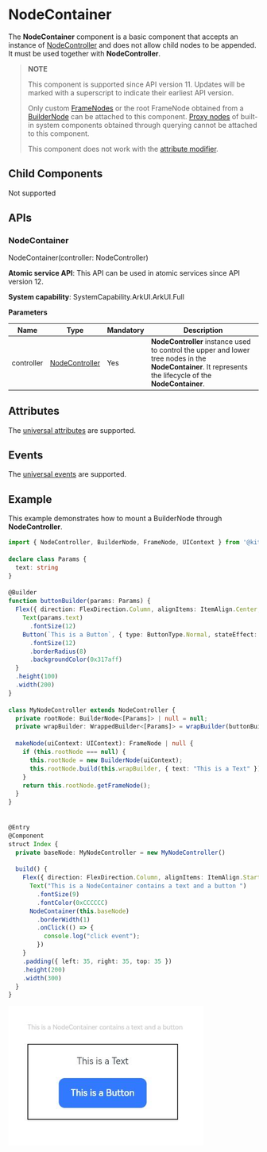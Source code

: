 # NodeContainer

The **NodeContainer** component is a basic component that accepts an instance of [NodeController](../js-apis-arkui-nodeController.md) and does not allow child nodes to be appended. It must be used together with **NodeController**.

> **NOTE**
>
> This component is supported since API version 11. Updates will be marked with a superscript to indicate their earliest API version.
>
> Only custom [FrameNodes](../js-apis-arkui-frameNode.md) or the root FrameNode obtained from a [BuilderNode](../js-apis-arkui-builderNode.md) can be attached to this component.
> [Proxy nodes](../js-apis-arkui-frameNode.md#ismodifiable12) of built-in system components obtained through querying cannot be attached to this component.
>
> This component does not work with the [attribute modifier](./ts-universal-attributes-attribute-modifier.md).
## Child Components

Not supported

## APIs

### NodeContainer

NodeContainer(controller: NodeController)

**Atomic service API**: This API can be used in atomic services since API version 12.

**System capability**: SystemCapability.ArkUI.ArkUI.Full

**Parameters**

| Name    | Type                                                | Mandatory| Description                                                        |
| ---------- | ---------------------------------------------------- | ---- | ------------------------------------------------------------ |
| controller | [NodeController](../js-apis-arkui-nodeController.md) | Yes  | **NodeController** instance used to control the upper and lower tree nodes in the **NodeContainer**. It represents the lifecycle of the **NodeContainer**.|
## Attributes

The [universal attributes](ts-component-general-attributes.md) are supported.

## Events

The [universal events](ts-component-general-events.md) are supported.

## Example

This example demonstrates how to mount a BuilderNode through **NodeController**.

```ts
import { NodeController, BuilderNode, FrameNode, UIContext } from '@kit.ArkUI';

declare class Params {
  text: string
}

@Builder
function buttonBuilder(params: Params) {
  Flex({ direction: FlexDirection.Column, alignItems: ItemAlign.Center, justifyContent: FlexAlign.SpaceEvenly }) {
    Text(params.text)
      .fontSize(12)
    Button(`This is a Button`, { type: ButtonType.Normal, stateEffect: true })
      .fontSize(12)
      .borderRadius(8)
      .backgroundColor(0x317aff)
  }
  .height(100)
  .width(200)
}

class MyNodeController extends NodeController {
  private rootNode: BuilderNode<[Params]> | null = null;
  private wrapBuilder: WrappedBuilder<[Params]> = wrapBuilder(buttonBuilder);

  makeNode(uiContext: UIContext): FrameNode | null {
    if (this.rootNode === null) {
      this.rootNode = new BuilderNode(uiContext);
      this.rootNode.build(this.wrapBuilder, { text: "This is a Text" })
    }
    return this.rootNode.getFrameNode();
  }
}


@Entry
@Component
struct Index {
  private baseNode: MyNodeController = new MyNodeController()

  build() {
    Flex({ direction: FlexDirection.Column, alignItems: ItemAlign.Start, justifyContent: FlexAlign.SpaceEvenly }) {
      Text("This is a NodeContainer contains a text and a button ")
        .fontSize(9)
        .fontColor(0xCCCCCC)
      NodeContainer(this.baseNode)
        .borderWidth(1)
        .onClick(() => {
          console.log("click event");
        })
    }
    .padding({ left: 35, right: 35, top: 35 })
    .height(200)
    .width(300)
  }
}
```
![patternlock](figures/nodeContainer_sample.jpg)
